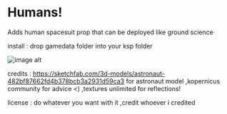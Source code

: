 # Humans!
Adds human spacesuit prop that can be deployed like ground science 

install : drop gamedata folder into your ksp folder

![image alt](https://github.com/Wargamer2137/Humans-/blob/main/screenshot222.png?raw=true)

credits : https://sketchfab.com/3d-models/astronaut-482bf87662fd4b378bcb3a2931d59ca3 for astronaut model
,kopernicus community for advice <)
,textures unlimited for reflections!

license : do whatever you want with it ,credit whoever i credited 


